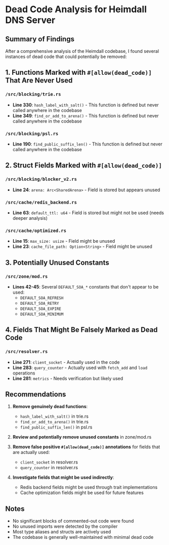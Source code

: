 # Dead Code Analysis for Heimdall DNS Server

## Summary of Findings

After a comprehensive analysis of the Heimdall codebase, I found several instances of dead code that could potentially be removed:

## 1. Functions Marked with `#[allow(dead_code)]` That Are Never Used

### `/src/blocking/trie.rs`
- **Line 330**: `hash_label_with_salt()` - This function is defined but never called anywhere in the codebase
- **Line 349**: `find_or_add_to_arena()` - This function is defined but never called anywhere in the codebase

### `/src/blocking/psl.rs`
- **Line 190**: `find_public_suffix_len()` - This function is defined but never called anywhere in the codebase

## 2. Struct Fields Marked with `#[allow(dead_code)]`

### `/src/blocking/blocker_v2.rs`
- **Line 24**: `arena: Arc<SharedArena>` - Field is stored but appears unused

### `/src/cache/redis_backend.rs`
- **Line 63**: `default_ttl: u64` - Field is stored but might not be used (needs deeper analysis)

### `/src/cache/optimized.rs`
- **Line 15**: `max_size: usize` - Field might be unused
- **Line 23**: `cache_file_path: Option<String>` - Field might be unused

## 3. Potentially Unused Constants

### `/src/zone/mod.rs`
- **Lines 42-45**: Several `DEFAULT_SOA_*` constants that don't appear to be used:
  - `DEFAULT_SOA_REFRESH`
  - `DEFAULT_SOA_RETRY`
  - `DEFAULT_SOA_EXPIRE`
  - `DEFAULT_SOA_MINIMUM`

## 4. Fields That Might Be Falsely Marked as Dead Code

### `/src/resolver.rs`
- **Line 271**: `client_socket` - Actually used in the code
- **Line 283**: `query_counter` - Actually used with `fetch_add` and `load` operations
- **Line 281**: `metrics` - Needs verification but likely used

## Recommendations

1. **Remove genuinely dead functions**:
   - `hash_label_with_salt()` in trie.rs
   - `find_or_add_to_arena()` in trie.rs
   - `find_public_suffix_len()` in psl.rs

2. **Review and potentially remove unused constants** in zone/mod.rs

3. **Remove false positive `#[allow(dead_code)]` annotations** for fields that are actually used:
   - `client_socket` in resolver.rs
   - `query_counter` in resolver.rs

4. **Investigate fields that might be used indirectly**:
   - Redis backend fields might be used through trait implementations
   - Cache optimization fields might be used for future features

## Notes

- No significant blocks of commented-out code were found
- No unused imports were detected by the compiler
- Most type aliases and structs are actively used
- The codebase is generally well-maintained with minimal dead code